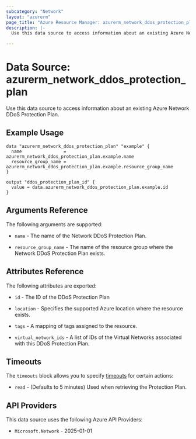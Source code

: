 ```yaml
---
subcategory: "Network"
layout: "azurerm"
page_title: "Azure Resource Manager: azurerm_network_ddos_protection_plan"
description: |-
  Use this data source to access information about an existing Azure Network DDoS Protection Plan.

---
```


# Data Source: azurerm_network_ddos_protection_plan

Use this data source to access information about an existing Azure Network DDoS Protection Plan.

## Example Usage

```hcl
data "azurerm_network_ddos_protection_plan" "example" {
  name                = azurerm_network_ddos_protection_plan.example.name
  resource_group_name = azurerm_network_ddos_protection_plan.example.resource_group_name
}

output "ddos_protection_plan_id" {
  value = data.azurerm_network_ddos_protection_plan.example.id
}
```

## Arguments Reference

The following arguments are supported:

* `name` - The name of the Network DDoS Protection Plan.

* `resource_group_name` - The name of the resource group where the Network DDoS Protection Plan exists.

## Attributes Reference

The following attributes are exported:

* `id` - The ID of the DDoS Protection Plan

* `location` - Specifies the supported Azure location where the resource exists.

* `tags` - A mapping of tags assigned to the resource.

* `virtual_network_ids` - A list of IDs of the Virtual Networks associated with this DDoS Protection Plan.

## Timeouts

The `timeouts` block allows you to specify [timeouts](https://developer.hashicorp.com/terraform/language/resources/configure#define-operation-timeouts) for certain actions:

* `read` - (Defaults to 5 minutes) Used when retrieving the Protection Plan.

## API Providers
<!-- This section is generated, changes will be overwritten -->
This data source uses the following Azure API Providers:

* `Microsoft.Network` - 2025-01-01
